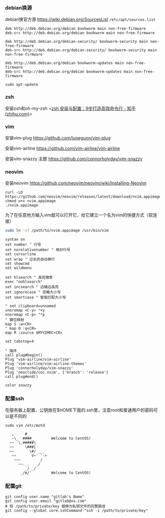 ### debian换源

debian换官方源 <https://wiki.debian.org/SourcesList> `/etc/apt/sources.list`

```
deb http://deb.debian.org/debian bookworm main non-free-firmware
deb-src http://deb.debian.org/debian bookworm main non-free-firmware

deb http://deb.debian.org/debian-security/ bookworm-security main non-free-firmware
deb-src http://deb.debian.org/debian-security/ bookworm-security main non-free-firmware

deb http://deb.debian.org/debian bookworm-updates main non-free-firmware
deb-src http://deb.debian.org/debian bookworm-updates main non-free-firmware
```

```shell
sudo apt-update
```

### zsh

安装zsh和oh-my-zsh <[zsh 安装与配置：9步打造高效命令行 - 知乎 (zhihu.com)](https://zhuanlan.zhihu.com/p/441676276)>

### vim

安装vim-plug <https://github.com/junegunn/vim-plug>

安装vim-airline <https://github.com/vim-airline/vim-airline>

安装vim-snazzy 主题 <https://github.com/connorholyday/vim-snazzy>

### neovim

安装neovim <https://github.com/neovim/neovim/wiki/Installing-Neovim>

```shell
curl -LO https://github.com/neovim/neovim/releases/latest/download/nvim.appimage
chmod u+x nvim.appimage
./nvim.appimage
```

为了在任意地方输入vim就可以打开它，给它建立一个名为vim的快捷方式（软连接）

```bash
sudo ln -sf /path/to/nvim.appimage /usr/bin/vim
```









```shell
syntax on
set number " 行号
set norelativenumber " 相对行号
set cursorline
set wrap " 过长的自动换行
set showcmd
set wildmenu

set hlsearch " 高亮搜索
exec "nohlsearch"
set incsearch " 边输边高亮
set ignorecase " 忽略大小写
set smartcase " 智能匹配大小写

" set clipboard=unnamed
vnoremap <C-y> "+y
nnoremap <C-p> "*p
" 键位映射
map S :w<CR>
" map Q :q<CR>
map R :source $MYVIMRC<CR>

set tabstop=4

" 插件
call plug#begin()
Plug 'vim-airline/vim-airline'
Plug 'vim-airline/vim-airline-themes'
Plug 'connorholyday/vim-snazzy'
Plug 'neoclide/coc.nvim', {'branch': 'release'}
call plug#end()

color snazzy
```





### 配置ssh

在服务器上配置，公钥放在$HOME下面的.ssh里，注意root和普通用户的密码可以是不同的





`sudo vim /etc/motd`

```shell
   ,     #_
   ~\_  ####_        Welcome to CentOS!
  ~~  \_#####\
  ~~     \###|
  ~~       \#/ ___
   ~~       V~' '->
    ~~~         /
      ~~._.   _/
         _/ _/
       _/m/'         Welcome to CentOS!
```

### 配置git

```shell
git config user.name "gitlab's Name"
git config user.email "gitlab@xx.com"
# 将 /path/to/private/key 替换为私钥文件的完整路径
git config --global core.sshCommand "ssh -i /path/to/private/key" 
```

